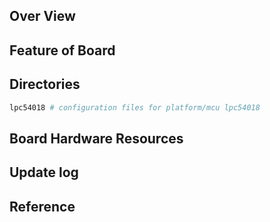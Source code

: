 ## Over View

## Feature of Board

## Directories

```sh
lpc54018 # configuration files for platform/mcu lpc54018
```

## Board Hardware Resources

## Update log

## Reference
